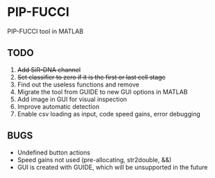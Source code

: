 # PIP-FUCCI
PIP-FUCCI tool in MATLAB

## TODO
1. ~~Add SiR-DNA channel~~
2. ~~Set classifier to zero if it is the first or last cell stage~~
3. Find out the useless functions and remove
3. Migrate the tool from GUIDE to new GUI options in MATLAB
3. Add image in GUI for visual inspection
3. Improve automatic detection
4. Enable csv loading as input, code speed gains, error debugging

## BUGS
- Undefined button actions
- Speed gains not used (pre-allocating, str2double, &&)
- GUI is created with GUIDE, which will be unsupported in the future
